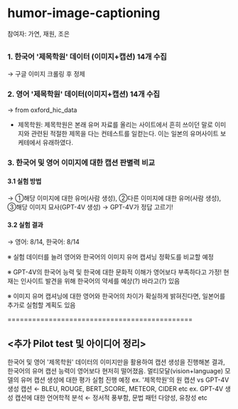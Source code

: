 # humor-image-captioning

참여자: 가연, 재원, 조은

## <Pilot test>
### 1. 한국어 '제목학원' 데이터 (이미지+캡션) 14개 수집
→ 구글 이미지 크롤링 후 정제

### 2. 영어 '제목학원' 데이터(이미지+캡션) 14개 수집
→ from oxford_hic_data

* 제목학원: 제목학원은 본래 유머 자료를 올리는 사이트에서 흔히 쓰이던 말로 이미지와 관련된 적절한 제목을 다는 컨테스트를 일컫는다. 이는 일본의 유머사이트 보케테에서 유래하였다. 

### 3. 한국어 및 영어 이미지에 대한 캡션 판별력 비교
#### 3.1 실험 방법
→ ①해당 이미지에 대한 유머(사람 생성), ②다른 이미지에 대한 유머(사람 생성), ③해당 이미지 묘사(GPT-4V 생성)
→ GPT-4V가 정답 고르기!
#### 3.2 실험 결과
→ 영어: 8/14, 한국어: 8/14

※ 실험 데이터를 늘려 영어와 한국어의 이미지 유머 캡셔닝 정확도를 비교할 예정

※ GPT-4V의 한국어 능력 및 한국에 대한 문화적 이해가 영어보다 부족하다고 가정! 현재는 인사이트 발견을 위해 한국어의 약세를 예상(?) 바라고(?) 있음

※ 이미지 유머 캡셔닝에 대한 영어와 한국어의 차이가 확실하게 밝혀진다면, 일본어를 추가로 실험할 계획도 있음

=============================================
## <추가 Pilot test 및 아이디어 정리>
한국어 및 영어 '제목학원' 데이터의 이미지만을 활용하여 캡션 생성을 진행해본 결과, 한국어의 유머 캡션 능력이 영어보다 현저히 떨어졌음. 멀티모달(vision+language) 모델의 유머 캡션 생성에 대한 평가 실험 진행 예정
ex. '제목학원'의 원 캡션 vs GPT-4V 생성 캡션 ← BLEU, ROUGE, BERT_SCORE, METEOR, CIDER etc 
ex. GPT-4V 생성 캡션에 대한 언어학적 분석 ← 정서적 풍부함, 문법 패턴 다양성, 유창성 etc
